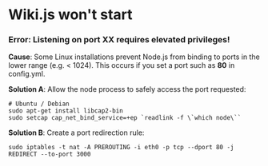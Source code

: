 <!-- TITLE: Troubleshooting -->
<!-- SUBTITLE: A collection of common issues / errors and their possible solutions. -->

# Wiki.js won't start
### Error: Listening on port XX requires elevated privileges!

**Cause**: Some Linux installations prevent Node.js from binding to ports in the lower range (e.g. < 1024). This occurs if you set a port such as **80** in config.yml.

**Solution A**: Allow the node process to safely access the port requested:
```shell
# Ubuntu / Debian
sudo apt-get install libcap2-bin
sudo setcap cap_net_bind_service=+ep `readlink -f \`which node\``
```

**Solution B**: Create a port redirection rule:
```shell
sudo iptables -t nat -A PREROUTING -i eth0 -p tcp --dport 80 -j REDIRECT --to-port 3000
```